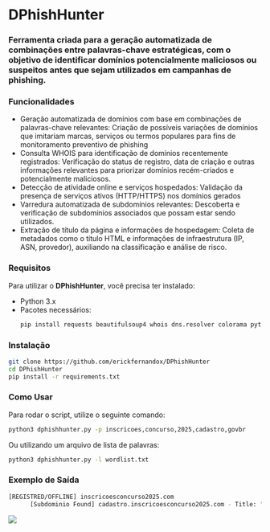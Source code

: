 # DPhishHunter

### Ferramenta criada para a geração automatizada de combinações entre palavras-chave estratégicas, com o objetivo de identificar domínios potencialmente maliciosos ou suspeitos antes que sejam utilizados em campanhas de phishing.

### Funcionalidades
- Geração automatizada de domínios com base em combinações de palavras-chave relevantes:
  Criação de possíveis variações de domínios que imitariam marcas, serviços ou termos populares para fins de monitoramento preventivo de phishing
- Consulta WHOIS para identificação de domínios recentemente registrados:
  Verificação do status de registro, data de criação e outras informações relevantes para priorizar domínios recém-criados e potencialmente maliciosos.
- Detecção de atividade online e serviços hospedados:
  Validação da presença de serviços ativos (HTTP/HTTPS) nos domínios gerados
- Varredura automatizada de subdomínios relevantes:
  Descoberta e verificação de subdomínios associados que possam estar sendo utilizados.
- Extração de título da página e informações de hospedagem:
  Coleta de metadados como o título HTML e informações de infraestrutura (IP, ASN, provedor), auxiliando na classificação e análise de risco.

### Requisitos
Para utilizar o **DPhishHunter**, você precisa ter instalado:
- Python 3.x
- Pacotes necessários:
  ```bash
  pip install requests beautifulsoup4 whois dns.resolver colorama python-whois
  ```

### Instalação
```bash
git clone https://github.com/erickfernandox/DPhishHunter
cd DPhishHunter
pip install -r requirements.txt
```

### Como Usar
Para rodar o script, utilize o seguinte comando:
```bash
python3 dphishhunter.py -p inscricoes,concurso,2025,cadastro,govbr
```
Ou utilizando um arquivo de lista de palavras:
```bash
python3 dphishhunter.py -l wordlist.txt
```



### Exemplo de Saída
```bash
[REGISTRED/OFFLINE] inscricoesconcurso2025.com
      [Subdominio Found] cadastro.inscricoesconcurso2025.com - Title: "Página Oficial"
```

<img src="https://i.ibb.co/JwtkwwF9/Captura-de-tela-de-2025-03-24-20-32-49.png">

